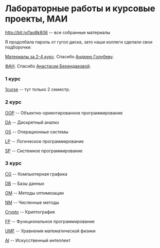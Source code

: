 # Лабораторные работы и курсовые проекты, МАИ #

http://bit.ly/faq8k806 -- все собранные материалы

Я продолбала пароль от гугол диска, зато наши коллеги сделали свои подборочки:

[Материалы за 2-4 курс](https://drive.google.com/drive/folders/1ce3Zp3_0Rz6i9gCnOapfzFf9MskNv3k_). Спасибо [Андрею Голубеву](https://vk.com/anhromoff).

[ФАН](https://drive.google.com/drive/folders/12ZhQheVG7M6zQklADIxqLETzgXtwd5oT). Спасибо [Анастасии Берендаковой](https://vk.com/i_am_ss).


### 1 курс ###

[1curse](1curse) -- тут только 2 семестр.

### 2 курс ###

[OOP](OOP) -- Объектно-ориентированное программирование

[DA](DA) -- Дискретный анализ

[OS](OS) -- Операционные системы

[LP](LP) -- Логическое программирование

[SP](SP) -- Системное программирование

### 3 курс ###

[CG](CG) -- Компьютерная графика

[DB](DB) -- Базы данных

[OM](OM) -- Методы оптимизации

[NM](NM) -- Численные методы

[Crypto](Crypto) -- Криптография

[FP](FP) -- Функциональное программирование

[UMF](UMF) -- Уравнения математической физики

[AI](AI) -- Искусственный интеллект
